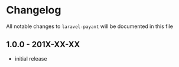 # Changelog

All notable changes to `laravel-payant` will be documented in this file

## 1.0.0 - 201X-XX-XX

- initial release
